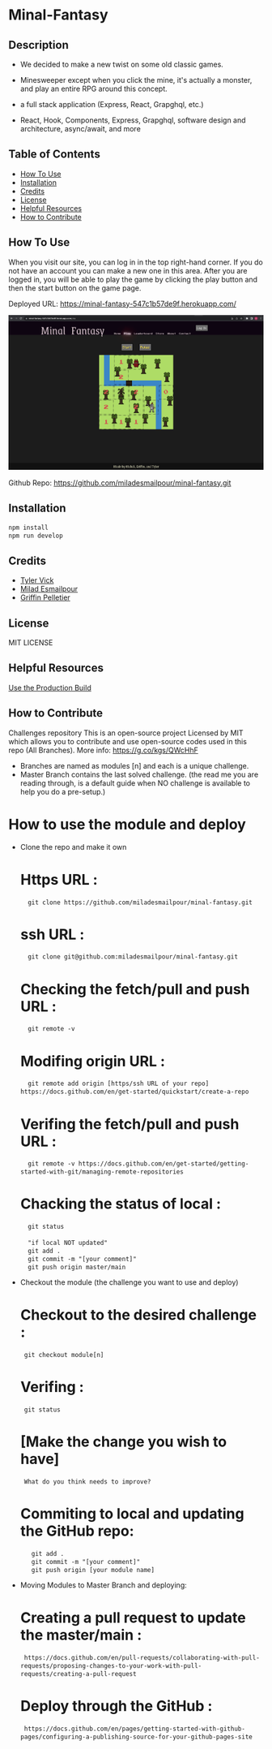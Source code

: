 # Minal-Fantasy

## Description

- We decided to make a new twist on some old classic games.

- Minesweeper except when you click the mine, it's actually a monster, and play an entire RPG around this concept.

- a full stack application (Express, React, Grapghql, etc.)

- React, Hook, Components, Express, Grapghql, software design and architecture, async/await, and more

## Table of Contents

- [How To Use](#how-to-use)
- [Installation](#installation)
- [Credits](#credits)
- [License](#license)
- [Helpful Resources](#helpful-resources)
- [How to Contribute](#how-to-contribute)

## How To Use

When you visit our site, you can log in in the top right-hand corner. If you do not have an account you can make a new one in this area. After you are logged in, you will be able to play the game by clicking the play button and then the start button on the game page.

Deployed URL: https://minal-fantasy-547c1b57de9f.herokuapp.com/

![alt text](./client/public/images/Minal-Fantasy-Screenshot.png)

Github Repo: https://github.com/miladesmailpour/minal-fantasy.git

## Installation

```
npm install
npm run develop

```

## Credits

- [Tyler Vick](https://github.com/jrtvick/jrtvick/)
- [Milad Esmailpour](https://github.com/miladesmailpour/)
- [Griffin Pelletier ](https://github.com/Sunderfire/)

## License

MIT LICENSE

## Helpful Resources

[Use the Production Build](https://legacy.reactjs.org/docs/optimizing-performance.html#use-the-production-build)

## How to Contribute

Challenges repository
This is an open-source project Licensed by MIT which allows you to contribute and use open-source codes used in this repo (All Branches).
More info: https://g.co/kgs/QWcHhF

- Branches are named as modules [n] and each is a unique challenge.
- Master Branch contains the last solved challenge. (the read me you are reading through, is a default guide when NO challenge is available to help you do a pre-setup.)

# How to use the module and deploy

- Clone the repo and make it own

  # Https URL :

        git clone https://github.com/miladesmailpour/minal-fantasy.git

  # ssh URL :

        git clone git@github.com:miladesmailpour/minal-fantasy.git

  # Checking the fetch/pull and push URL :

        git remote -v

  # Modifing origin URL :

        git remote add origin [https/ssh URL of your repo] https://docs.github.com/en/get-started/quickstart/create-a-repo

  # Verifing the fetch/pull and push URL :

        git remote -v https://docs.github.com/en/get-started/getting-started-with-git/managing-remote-repositories

  # Chacking the status of local :

        git status

        "if local NOT updated"
        git add .
        git commit -m "[your comment]"
        git push origin master/main

- Checkout the module (the challenge you want to use and deploy)
  # Checkout to the desired challenge :
       git checkout module[n]
  # Verifing :
       git status
  # [Make the change you wish to have]
       What do you think needs to improve?
  # Commiting to local and updating the GitHub repo:
         git add .
         git commit -m "[your comment]"
         git push origin [your module name]
- Moving Modules to Master Branch and deploying:
  # Creating a pull request to update the master/main :
       https://docs.github.com/en/pull-requests/collaborating-with-pull-requests/proposing-changes-to-your-work-with-pull-requests/creating-a-pull-request
  # Deploy through the GitHub :
       https://docs.github.com/en/pages/getting-started-with-github-pages/configuring-a-publishing-source-for-your-github-pages-site
